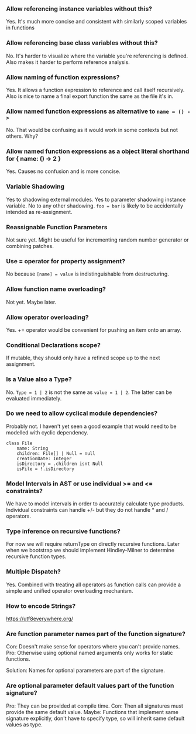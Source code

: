 
### Allow referencing instance variables without this?

Yes. It's much more concise and consistent with similarly scoped variables in functions

### Allow referencing base class variables without this?

No. It's harder to visualize where the variable you're referencing is defined.
Also makes it harder to perform reference analysis.

### Allow naming of function expressions?

Yes. It allows a function expression to reference and call itself recursively.
Also is nice to name a final export function the same as the file it's in.

### Allow named function expressions as alternative to `name = () ->`

No. That would be confusing as it would work in some contexts but not others.
Why?

### Allow named function expressions as a object literal shorthand for { name: () -> 2 }

Yes. Causes no confusion and is more concise.

### Variable Shadowing

Yes to shadowing external modules.
Yes to parameter shadowing instance variable.
No to any other shadowing. `foo = bar` is likely to be accidentally intended as re-assignment.

### Reassignable Function Parameters

Not sure yet. Might be useful for incrementing random number generator or combining patches.

### Use = operator for property assignment?

No because `[name] = value` is indistinguishable from destructuring.

### Allow function name overloading?

Not yet. Maybe later.

### Allow operator overloading?

Yes. += operator would be convenient for pushing an item onto an array.

### Conditional Declarations scope?

If mutable, they should only have a refined scope up to the next assignment.

### Is a Value also a Type?

No. `Type = 1 | 2` is not the same as `value = 1 | 2`. The latter can be evaluated immediately.

### Do we need to allow cyclical module dependencies?

Probably not. I haven't yet seen a good example that would need to be modelled with cyclic dependency.

    class File
        name: String
        children: File[] | Null = null
        creationDate: Integer
        isDirectory = .children isnt Null
        isFile = !.isDirectory

### Model Intervals in AST or use individual >= and <= constraints?

We have to model intervals in order to accurately calculate type products.
Individual constraints can handle +/- but they do not handle * and / operators.

### Type inference on recursive functions?

For now we will require returnType on directly recursive functions.
Later when we bootstrap we should implement Hindley-Milner to determine recursive function types.

### Multiple Dispatch?

Yes. Combined with treating all operators as function calls can provide a simple and unified operator overloading mechanism.

### How to encode Strings?

https://utf8everywhere.org/

### Are function parameter names part of the function signature?

Con: Doesn't make sense for operators where you can't provide names.
Pro: Otherwise using optional named arguments only works for static functions.

Solution: Names for optional parameters are part of the signature.

### Are optional parameter default values part of the function signature?

Pro: They can be provided at compile time.
Con: Then all signatures must provide the same default value.
Maybe: Functions that implement same signature explicitly, don't have to specify type, so will inherit same default values as type.
